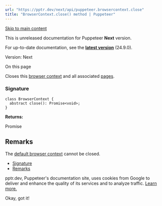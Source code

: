 ```yaml
---
url: "https://pptr.dev/next/api/puppeteer.browsercontext.close"
title: "BrowserContext.close() method | Puppeteer"
---
```


[Skip to main content](https://pptr.dev/next/api/puppeteer.browsercontext.close#__docusaurus_skipToContent_fallback)

This is unreleased documentation for Puppeteer **Next** version.

For up-to-date documentation, see the **[latest version](https://pptr.dev/api/puppeteer.browsercontext.close)** (24.9.0).

Version: Next

On this page

Closes this [browser context](https://pptr.dev/next/api/puppeteer.browsercontext) and all associated [pages](https://pptr.dev/next/api/puppeteer.page).

### Signature [​](https://pptr.dev/next/api/puppeteer.browsercontext.close\#signature "Direct link to Signature")

```codeBlockLines_RjmQ
class BrowserContext {
  abstract close(): Promise<void>;
}

```

**Returns:**

Promise<void>

## Remarks [​](https://pptr.dev/next/api/puppeteer.browsercontext.close\#remarks "Direct link to Remarks")

The [default browser context](https://pptr.dev/next/api/puppeteer.browser.defaultbrowsercontext) cannot be closed.

- [Signature](https://pptr.dev/next/api/puppeteer.browsercontext.close#signature)
- [Remarks](https://pptr.dev/next/api/puppeteer.browsercontext.close#remarks)

pptr.dev, Puppeteer's documentation site, uses cookies from Google to deliver and enhance the quality of its services and to analyze traffic. [Learn more.](https://policies.google.com/technologies/cookies)

Okay, got it!